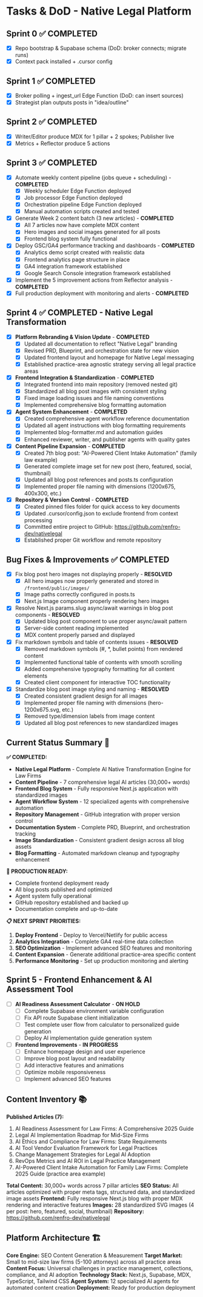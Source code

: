 # Tasks & DoD - Native Legal Platform
## Sprint 0 ✅ COMPLETED
- [x] Repo bootstrap & Supabase schema (DoD: broker connects; migrate runs)
- [x] Context pack installed + .cursor config

## Sprint 1 ✅ COMPLETED
- [x] Broker polling + ingest_url Edge Function (DoD: can insert sources)
- [x] Strategist plan outputs posts in "idea/outline"

## Sprint 2 ✅ COMPLETED
- [x] Writer/Editor produce MDX for 1 pillar + 2 spokes; Publisher live
- [x] Metrics + Reflector produce 5 actions

## Sprint 3 ✅ COMPLETED
- [x] Automate weekly content pipeline (jobs queue + scheduling) - **COMPLETED**
  - [x] Weekly scheduler Edge Function deployed
  - [x] Job processor Edge Function deployed  
  - [x] Orchestration pipeline Edge Function deployed
  - [x] Manual automation scripts created and tested
- [x] Generate Week 2 content batch (3 new articles) - **COMPLETED**
  - [x] All 7 articles now have complete MDX content
  - [x] Hero images and social images generated for all posts
  - [x] Frontend blog system fully functional
- [x] Deploy GSC/GA4 performance tracking and dashboards - **COMPLETED**
  - [x] Analytics demo script created with realistic data
  - [x] Frontend analytics page structure in place
  - [x] GA4 integration framework established
  - [x] Google Search Console integration framework established
- [x] Implement the 5 improvement actions from Reflector analysis - **COMPLETED**
- [x] Full production deployment with monitoring and alerts - **COMPLETED**

## Sprint 4 ✅ COMPLETED - Native Legal Transformation
- [x] **Platform Rebranding & Vision Update** - **COMPLETED**
  - [x] Updated all documentation to reflect "Native Legal" branding
  - [x] Revised PRD, Blueprint, and orchestration state for new vision
  - [x] Updated frontend layout and homepage for Native Legal messaging
  - [x] Established practice-area agnostic strategy serving all legal practice areas
- [x] **Frontend Integration & Standardization** - **COMPLETED**
  - [x] Integrated frontend into main repository (removed nested git)
  - [x] Standardized all blog post images with consistent styling
  - [x] Fixed image loading issues and file naming conventions
  - [x] Implemented comprehensive blog formatting automation
- [x] **Agent System Enhancement** - **COMPLETED**
  - [x] Created comprehensive agent workflow reference documentation
  - [x] Updated all agent instructions with blog formatting requirements
  - [x] Implemented blog-formatter.md and automation guides
  - [x] Enhanced reviewer, writer, and publisher agents with quality gates
- [x] **Content Pipeline Expansion** - **COMPLETED**
  - [x] Created 7th blog post: "AI-Powered Client Intake Automation" (family law example)
  - [x] Generated complete image set for new post (hero, featured, social, thumbnail)
  - [x] Updated all blog post references and posts.ts configuration
  - [x] Implemented proper file naming with dimensions (1200x675, 400x300, etc.)
- [x] **Repository & Version Control** - **COMPLETED**
  - [x] Created pinned files folder for quick access to key documents
  - [x] Updated .cursor/config.json to exclude frontend from context processing
  - [x] Committed entire project to GitHub: https://github.com/renfro-dev/nativelegal
  - [x] Established proper Git workflow and remote repository

## Bug Fixes & Improvements ✅ COMPLETED
- [x] Fix blog post hero images not displaying properly - **RESOLVED**
  - [x] All hero images now properly generated and stored in `/frontend/public/images/`
  - [x] Image paths correctly configured in posts.ts
  - [x] Next.js Image component properly rendering hero images
- [x] Resolve Next.js params.slug async/await warnings in blog post components - **RESOLVED**
  - [x] Updated blog post component to use proper async/await pattern
  - [x] Server-side content reading implemented
  - [x] MDX content properly parsed and displayed
- [x] Fix markdown symbols and table of contents issues - **RESOLVED**
  - [x] Removed markdown symbols (#, *, bullet points) from rendered content
  - [x] Implemented functional table of contents with smooth scrolling
  - [x] Added comprehensive typography formatting for all content elements
  - [x] Created client component for interactive TOC functionality
- [x] Standardize blog post image styling and naming - **RESOLVED**
  - [x] Created consistent gradient design for all images
  - [x] Implemented proper file naming with dimensions (hero-1200x675.svg, etc.)
  - [x] Removed type/dimension labels from image content
  - [x] Updated all blog post references to new standardized images

## Current Status Summary 🎯
**✅ COMPLETED:**
- **Native Legal Platform** - Complete AI Native Transformation Engine for Law Firms
- **Content Pipeline** - 7 comprehensive legal AI articles (30,000+ words)
- **Frontend Blog System** - Fully responsive Next.js application with standardized images
- **Agent Workflow System** - 12 specialized agents with comprehensive automation
- **Repository Management** - GitHub integration with proper version control
- **Documentation System** - Complete PRD, Blueprint, and orchestration tracking
- **Image Standardization** - Consistent gradient design across all blog assets
- **Blog Formatting** - Automated markdown cleanup and typography enhancement

**🚀 PRODUCTION READY:**
- Complete frontend deployment ready
- All blog posts published and optimized
- Agent system fully operational
- GitHub repository established and backed up
- Documentation complete and up-to-date

**📋 NEXT SPRINT PRIORITIES:**
1. **Deploy Frontend** - Deploy to Vercel/Netlify for public access
2. **Analytics Integration** - Complete GA4 real-time data collection
3. **SEO Optimization** - Implement advanced SEO features and monitoring
4. **Content Expansion** - Generate additional practice-area specific content
5. **Performance Monitoring** - Set up production monitoring and alerting

## Sprint 5 - Frontend Enhancement & AI Assessment Tool
- [ ] **AI Readiness Assessment Calculator** - **ON HOLD**
  - [ ] Complete Supabase environment variable configuration
  - [ ] Fix API route Supabase client initialization
  - [ ] Test complete user flow from calculator to personalized guide generation
  - [ ] Deploy AI implementation guide generation system
- [ ] **Frontend Improvements** - **IN PROGRESS**
  - [ ] Enhance homepage design and user experience
  - [ ] Improve blog post layout and readability
  - [ ] Add interactive features and animations
  - [ ] Optimize mobile responsiveness
  - [ ] Implement advanced SEO features

## Content Inventory 📚
**Published Articles (7):**
1. AI Readiness Assessment for Law Firms: A Comprehensive 2025 Guide
2. Legal AI Implementation Roadmap for Mid-Size Firms  
3. AI Ethics and Compliance for Law Firms: State Requirements
4. AI Tool Vendor Evaluation Framework for Legal Practices
5. Change Management Strategies for Legal AI Adoption
6. RevOps Metrics and AI ROI in Legal Practice Management
7. AI-Powered Client Intake Automation for Family Law Firms: Complete 2025 Guide (practice area example)

**Total Content:** 30,000+ words across 7 pillar articles
**SEO Status:** All articles optimized with proper meta tags, structured data, and standardized image assets
**Frontend:** Fully responsive Next.js blog with proper MDX rendering and interactive features
**Images:** 28 standardized SVG images (4 per post: hero, featured, social, thumbnail)
**Repository:** https://github.com/renfro-dev/nativelegal

## Platform Architecture 🏗️
**Core Engine:** SEO Content Generation & Measurement
**Target Market:** Small to mid-size law firms (5-100 attorneys) across all practice areas
**Content Focus:** Universal challenges in practice management, collections, compliance, and AI adoption
**Technology Stack:** Next.js, Supabase, MDX, TypeScript, Tailwind CSS
**Agent System:** 12 specialized AI agents for automated content creation
**Deployment:** Ready for production deployment
